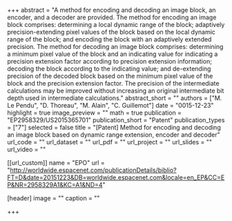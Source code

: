 +++
abstract = "A method for encoding and decoding an image block, an encoder, and a decoder are provided. The method for encoding an image block comprises: determining a local dynamic range of the block; adaptively precision-extending pixel values of the block based on the local dynamic range of the block; and encoding the block with an adaptively extended precision. The method for decoding an image block comprises: determining a minimum pixel value of the block and an indicating value for indicating a precision extension factor according to precision extension information; decoding the block according to the indicating value; and de-extending precision of the decoded block based on the minimum pixel value of the block and the precision extension factor. The precision of the intermediate calculations may be improved without increasing an original intermediate bit depth used in intermediate calculations."
abstract_short = ""
authors = ["M. Le Pendu", "D. Thoreau", "M. Alain", "C. Guillemot"]
date = "0015-12-23"
highlight = true
image_preview = ""
math = true
publication = "EP2958329/US2015365701"
publication_short = "Patent"
publication_types = ["7"]
selected = false
title = "[Patent] Method for encoding and decoding an image block based on dynamic range extension, encoder and decoder"
url_code = ""
url_dataset = ""
url_pdf = ""
url_project = ""
url_slides = ""
url_video = ""

[[url_custom]]
name = "EPO"
url = "http://worldwide.espacenet.com/publicationDetails/biblio?FT=D&date=20151223&DB=worldwide.espacenet.com&locale=en_EP&CC=EP&NR=2958329A1&KC=A1&ND=4"

[header]
image = ""
caption = ""

+++

